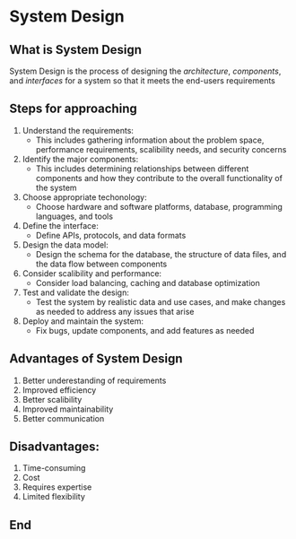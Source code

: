 # System Design

## What is System Design

System Design is the process of designing the *architecture*, *components*, and *interfaces* for a system so that it meets the end-users requirements

## Steps for approaching

1. Understand the requirements:
    - This includes gathering information about the problem space, performance requirements, scalibility needs, and security concerns
2. Identify the major components:
    - This includes determining relationships between different components and how they contribute to the overall functionality of the system
3. Choose appropriate techonology:
    - Choose hardware and software platforms, database, programming languages, and tools
4. Define the interface:
    - Define APIs, protocols, and data formats
5. Design the data model:
    - Design the schema for the database, the structure of data files, and the data flow between components
6. Consider scalibility and performance:
    - Consider load balancing, caching and database optimization
7. Test and validate the design:
    - Test the system by realistic data and use cases, and make changes as needed to address any issues that arise
8. Deploy and maintain the system:
    - Fix bugs, update components, and add features as needed

## Advantages of System Design

1. Better underestanding of requirements
2. Improved efficiency
3. Better scalibility
4. Improved maintainability
5. Better communication

## Disadvantages:

1. Time-consuming
2. Cost
3. Requires expertise
4. Limited flexibility

## End
